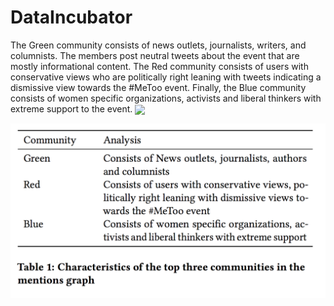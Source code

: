 # DataIncubator
The Green community consists of news outlets, journalists, writers, and columnists. The members post neutral tweets about the event that are mostly informational content. 
The Red community consists of users with conservative views who are politically right leaning with tweets indicating a dismissive view towards the \#MeToo event. 
Finally, the Blue community consists of women specific organizations, activists and liberal thinkers with extreme support to the event.
<a href="url"><img src="https://github.com/bhavikajalli/DataIncubator/blob/master/images/Plot1/Cluster.pngg" align="center" width="640" ></a>

<a href="url"><img src="https://github.com/bhavikajalli/DataIncubator/blob/master/images/Plot1/ANALYSIS.png" align="center" width="640" ></a>
